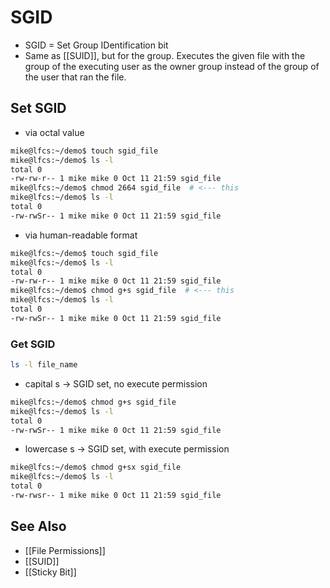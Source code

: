 # SGID

- SGID = Set Group IDentification bit
- Same as [[SUID]], but for the group. Executes the given file with the group of the executing user as the owner group instead of the group of the user that ran the file.

## Set SGID

- via octal value
```bash
mike@lfcs:~/demo$ touch sgid_file
mike@lfcs:~/demo$ ls -l
total 0
-rw-rw-r-- 1 mike mike 0 Oct 11 21:59 sgid_file
mike@lfcs:~/demo$ chmod 2664 sgid_file  # <--- this
mike@lfcs:~/demo$ ls -l
total 0
-rw-rwSr-- 1 mike mike 0 Oct 11 21:59 sgid_file
```

- via human-readable format
```bash
mike@lfcs:~/demo$ touch sgid_file
mike@lfcs:~/demo$ ls -l
total 0
-rw-rw-r-- 1 mike mike 0 Oct 11 21:59 sgid_file
mike@lfcs:~/demo$ chmod g+s sgid_file  # <--- this
mike@lfcs:~/demo$ ls -l
total 0
-rw-rwSr-- 1 mike mike 0 Oct 11 21:59 sgid_file
```

### Get SGID

```bash
ls -l file_name
```

- capital s -> SGID set, no execute permission
```bash
mike@lfcs:~/demo$ chmod g+s sgid_file 
mike@lfcs:~/demo$ ls -l
total 0
-rw-rwSr-- 1 mike mike 0 Oct 11 21:59 sgid_file
```

- lowercase s -> SGID set, with execute permission
```bash
mike@lfcs:~/demo$ chmod g+sx sgid_file 
mike@lfcs:~/demo$ ls -l
total 0
-rw-rwsr-- 1 mike mike 0 Oct 11 21:59 sgid_file
```

## See Also

- [[File Permissions]]
- [[SUID]]
- [[Sticky Bit]]
